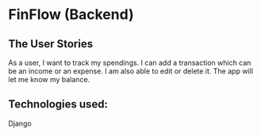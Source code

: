 # FinFlow (Backend)

## The User Stories
As a user, I want to track my spendings. I can add a transaction which can be an income or an expense. I am also able to edit or delete it. The app will let me know my balance.

## Technologies used:
Django 